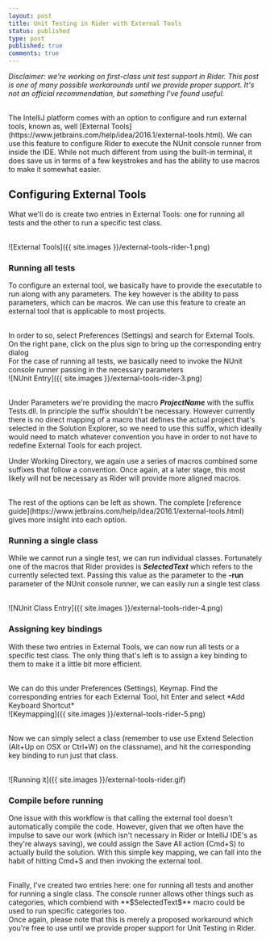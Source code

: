 ```yaml
---
layout: post
title: Unit Testing in Rider with External Tools
status: published
type: post
published: true
comments: true
---
```


*Disclaimer: we're working on first-class unit test support in Rider. This post is one of many possible workarounds until we provide proper support. It's not an official recommendation, but something I've found useful.*


<br/>
The IntelliJ platform comes with an option to configure and run external tools, known as, well [External Tools](https://www.jetbrains.com/help/idea/2016.1/external-tools.html). We can use this feature to configure Rider to execute the NUnit console runner from inside the IDE. While not much different from using the built-in terminal, it does save us in terms of a few keystrokes and has the ability to use macros to make it somewhat easier.


<br/>

## Configuring External Tools
What we'll do is create two entries in External Tools: one for running all tests and the other to run a specific test class.

<br/>
![External Tools]({{ site.images }}/external-tools-rider-1.png)
<br/>

### Running all tests
To configure an external tool, we basically have to provide the executable to run along with any parameters. The key however is the ability to pass parameters, which can be macros. We can use this feature to create an external tool that is applicable to most projects.

<br/>
In order to so, select Preferences (Settings) and search for External Tools. On the right pane, click on the plus sign to bring up the corresponding entry dialog

<br/>
For the case of running all tests, we basically need to invoke the NUnit console runner passing in the necessary parameters

<br/>
![NUnit Entry]({{ site.images }}/external-tools-rider-3.png)
<br/>
<br/>

Under Parameters we're providing the macro **$ProjectName$** with the suffix Tests.dll. In principle the suffix shouldn't be necessary. However currently there is no direct mapping of a macro that defines the actual project that's selected in the Solution Explorer, so we need to use this suffix, which ideally would need to match whatever convention you have in order to not have to redefine External Tools for each project.
<br/>

Under Working Directory, we again use a series of macros combined some suffixes that follow a convention. Once again, at a later stage, this most likely will not be necessary as Rider will provide more aligned macros.

<br/>
The rest of the options can be left as shown. The complete [reference guide](https://www.jetbrains.com/help/idea/2016.1/external-tools.html) gives more insight into each option.

### Running a single class
While we cannot run a single test, we can run individual classes. Fortunately one of the macros that Rider provides is **$SelectedText$** which refers to the currently selected text. Passing this value as the parameter to the **-run** parameter of the NUnit console runner, we can easily run a single test class

<br/>
![NUnit Class Entry]({{ site.images }}/external-tools-rider-4.png)
<br/>

### Assigning key bindings
With these two entries in External Tools, we can now run all tests or a specific test class. The only thing that's left is to assign a key binding to them to make it a little bit more efficient.

<br/>
We can do this under Preferences (Settings), Keymap. Find the corresponding entries for each External Tool, hit Enter and select *Add Keyboard Shortcut*

<br/>
![Keymapping]({{ site.images }}/external-tools-rider-5.png)
<br/>
<br/>

Now we can simply select a class (remember to use use Extend Selection (Alt+Up on OSX or Ctrl+W) on the classname), and hit the corresponding key binding to run just that class.


<br/>
![Running it]({{ site.images }}/external-tools-rider.gif)
<br/>


### Compile before running
One issue with this workflow is that calling the external tool doesn't automatically compile the code. However, given that we often have the impulse to save our work (which isn't necessary in Rider or IntelliJ IDE's as they're always saving), we could assign the Save All action (Cmd+S) to actually build the solution. With this simple key mapping, we can fall into the habit of hitting Cmd+S and then invoking the external tool.

<br/>
Finally, I've created two entries here: one for running all tests and another for running a single class. The console runner allows other things such as categories, which combiend with **$SelectedText$** macro could be used to run specific categories too.

<br/>
Once again, please note that this is merely a proposed workaround which you're free to use until we provide proper support for Unit Testing in Rider.


